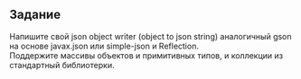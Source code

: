 ﻿Задание
----
Напишите свой json object writer (object to json string) аналогичный gson на основе javax.json или simple-json и Reflection.  
Поддержите массивы объектов и примитивных типов, и коллекции из стандартный библиотерки.